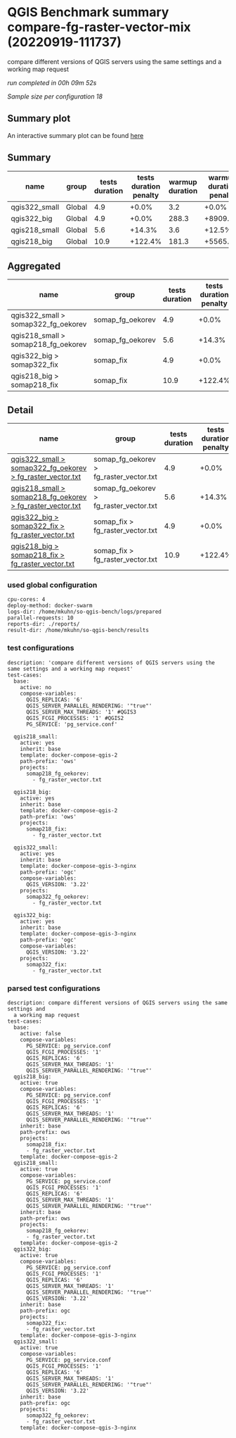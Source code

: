# QGIS Benchmark summary compare-fg-raster-vector-mix (20220919-111737)


compare different versions of QGIS servers using the same settings and a working map request

_run completed in 00h 09m 52s_

_Sample size per configuration 18_
## Summary plot
An interactive summary plot can be found [here](report_compare-fg-raster-vector-mix_20220919-111737_plot.html)

## Summary
| name          | group   |   tests duration | tests duration penalty   |   warmup duration | warmup duration penalty   |   totalResTime | totalResTime penalty   |   medianResTime | medianResTime penalty   |   minResTime |   maxResTime |   responseSizeMB |   sampleCount |   errorCount |   memMaxMB |   memAvgMB |   memMinMB |   cpuMax% |   cpuAvg% |   cpuMin% |   errorPct |
|---------------|---------|------------------|--------------------------|-------------------|---------------------------|----------------|------------------------|-----------------|-------------------------|--------------|--------------|------------------|---------------|--------------|------------|------------|------------|-----------|-----------|-----------|------------|
| qgis322_small | Global  |              4.9 | +0.0%                    |               3.2 | +0.0%                     |            4.4 | +0.0%                  |           239.5 | +10.4%                  |          108 |          366 |             16.6 |            18 |            0 |     7370.1 |     7370.1 |     7370.1 |       7.3 |       7.3 |       7.3 |          0 |
| qgis322_big   | Global  |              4.9 | +0.0%                    |             288.3 | +8909.4%                  |            4.9 | +13.5%                 |           276.5 | +27.4%                  |          164 |          383 |             16.6 |            18 |            0 |     -inf   |      nan   |      inf   |    -inf   |     nan   |     inf   |          0 |
| qgis218_small | Global  |              5.6 | +14.3%                   |               3.6 | +12.5%                    |            5.4 | +23.7%                 |           217   | +0.0%                   |          104 |         1143 |             15   |            18 |            0 |     7153.7 |     7153.7 |     7153.7 |       0.2 |       0.2 |       0.2 |          0 |
| qgis218_big   | Global  |             10.9 | +122.4%                  |             181.3 | +5565.6%                  |           52.6 | +1109.0%               |          2728   | +1157.1%                |           90 |         6961 |             15   |            18 |            0 |    10899.4 |    10320.9 |     9456.4 |      60.7 |      40.7 |       3.4 |          0 |

## Aggregated
| name                                | group            |   tests duration | tests duration penalty   |   warmup duration | warmup duration penalty   |   totalResTime | totalResTime penalty   |   medianResTime | medianResTime penalty   |   minResTime |   maxResTime |   responseSizeMB |   sampleCount |   errorCount |   memMaxMB |   memAvgMB |   memMinMB |   cpuMax% |   cpuAvg% |   cpuMin% |   errorPct |
|-------------------------------------|------------------|------------------|--------------------------|-------------------|---------------------------|----------------|------------------------|-----------------|-------------------------|--------------|--------------|------------------|---------------|--------------|------------|------------|------------|-----------|-----------|-----------|------------|
| qgis322_small > somap322_fg_oekorev | somap_fg_oekorev |              4.9 | +0.0%                    |               3.2 | +0.0%                     |            4.4 | +0.0%                  |           239.5 | +10.4%                  |          108 |          366 |             16.6 |            18 |            0 |     7370.1 |     7370.1 |     7370.1 |       7.3 |       7.3 |       7.3 |          0 |
| qgis218_small > somap218_fg_oekorev | somap_fg_oekorev |              5.6 | +14.3%                   |               3.6 | +12.5%                    |            5.4 | +23.7%                 |           217   | +0.0%                   |          104 |         1143 |             15   |            18 |            0 |     7153.7 |     7153.7 |     7153.7 |       0.2 |       0.2 |       0.2 |          0 |
| qgis322_big > somap322_fix          | somap_fix        |              4.9 | +0.0%                    |             288.3 | +59.0%                    |            4.9 | +0.0%                  |           276.5 | +0.0%                   |          164 |          383 |             16.6 |            18 |            0 |     -inf   |      nan   |      inf   |    -inf   |     nan   |     inf   |          0 |
| qgis218_big > somap218_fix          | somap_fix        |             10.9 | +122.4%                  |             181.3 | +0.0%                     |           52.6 | +965.3%                |          2728   | +886.6%                 |           90 |         6961 |             15   |            18 |            0 |    10899.4 |    10320.9 |     9456.4 |      60.7 |      40.7 |       3.4 |          0 |

## Detail
| name                                                                                                                                                                                                      | group                                   |   tests duration | tests duration penalty   |   warmup duration | warmup duration penalty   |   totalResTime | totalResTime penalty   |   medianResTime | medianResTime penalty   |   sampleCount |   errorCount |   errorPct |   meanResTime |   minResTime |   maxResTime |   pct1ResTime |   pct2ResTime |   pct3ResTime |   throughput |   receivedKBytesPerSec |   sentKBytesPerSec |   responseSizeMB |   memMaxMB |   memAvgMB |   memMinMB |   cpuMax% |   cpuAvg% |   cpuMin% |
|-----------------------------------------------------------------------------------------------------------------------------------------------------------------------------------------------------------|-----------------------------------------|------------------|--------------------------|-------------------|---------------------------|----------------|------------------------|-----------------|-------------------------|---------------|--------------|------------|---------------|--------------|--------------|---------------|---------------|---------------|--------------|------------------------|--------------------|------------------|------------|------------|------------|-----------|-----------|-----------|
| [qgis322_small > somap322_fg_oekorev > fg_raster_vector.txt](../results/details/compare-fg-raster-vector-mix/20220919-111737/qgis322_small/somap322_fg_oekorev/fg_raster_vector.txt/dashboard/index.html) | somap_fg_oekorev > fg_raster_vector.txt |              4.9 | +0.0%                    |               3.2 | +0.0%                     |            4.4 | +0.0%                  |           239.5 | +10.4%                  |            18 |            0 |          0 |       241.833 |          108 |          366 |         365.1 |           366 |           366 |     19.6078  |               18549.4  |           7.554    |             16.6 |     7370.1 |     7370.1 |     7370.1 |       7.3 |       7.3 |       7.3 |
| [qgis218_small > somap218_fg_oekorev > fg_raster_vector.txt](../results/details/compare-fg-raster-vector-mix/20220919-111737/qgis218_small/somap218_fg_oekorev/fg_raster_vector.txt/dashboard/index.html) | somap_fg_oekorev > fg_raster_vector.txt |              5.6 | +14.3%                   |               3.6 | +12.5%                    |            5.4 | +23.7%                 |           217   | +0.0%                   |            18 |            0 |          0 |       299.111 |          104 |         1143 |        1081.8 |          1143 |          1143 |     10.5758  |                9002.93 |           4.07437  |             15   |     7153.7 |     7153.7 |     7153.7 |       0.2 |       0.2 |       0.2 |
| [qgis322_big > somap322_fix > fg_raster_vector.txt](../results/details/compare-fg-raster-vector-mix/20220919-111737/qgis322_big/somap322_fix/fg_raster_vector.txt/dashboard/index.html)                   | somap_fix > fg_raster_vector.txt        |              4.9 | +0.0%                    |             288.3 | +59.0%                    |            4.9 | +0.0%                  |           276.5 | +0.0%                   |            18 |            0 |          0 |       274.444 |          164 |          383 |         363.2 |           383 |           383 |     17.2911  |               16335.6  |           6.54325  |             16.6 |      nan   |      nan   |      nan   |     nan   |     nan   |     nan   |
| [qgis218_big > somap218_fix > fg_raster_vector.txt](../results/details/compare-fg-raster-vector-mix/20220919-111737/qgis218_big/somap218_fix/fg_raster_vector.txt/dashboard/index.html)                   | somap_fix > fg_raster_vector.txt        |             10.9 | +122.4%                  |             181.3 | +0.0%                     |           52.6 | +965.3%                |          2728   | +886.6%                 |            18 |            0 |          0 |      2923.78  |           90 |         6961 |        6574   |          6961 |          6961 |      2.53879 |                2161.21 |           0.960723 |             15   |    10899.4 |    10320.9 |     9456.4 |      60.7 |      40.7 |       3.4 |

### used global configuration

```
cpu-cores: 4
deploy-method: docker-swarm
logs-dir: /home/mkuhn/so-qgis-bench/logs/prepared
parallel-requests: 10
reports-dir: ./reports/
result-dir: /home/mkuhn/so-qgis-bench/results

```
### test configurations

```
description: 'compare different versions of QGIS servers using the same settings and a working map request'
test-cases:
  base:
    active: no
    compose-variables:
      QGIS_REPLICAS: '6'
      QGIS_SERVER_PARALLEL_RENDERING: '"true"'
      QGIS_SERVER_MAX_THREADS: '1' #QGIS3
      QGIS_FCGI_PROCESSES: '1' #QGIS2
      PG_SERVICE: 'pg_service.conf'

  qgis218_small:
    active: yes
    inherit: base
    template: docker-compose-qgis-2
    path-prefix: 'ows'
    projects:
      somap218_fg_oekorev:
        - fg_raster_vector.txt

  qgis218_big:
    active: yes
    inherit: base
    template: docker-compose-qgis-2
    path-prefix: 'ows'
    projects:
      somap218_fix:
        - fg_raster_vector.txt

  qgis322_small:
    active: yes
    inherit: base
    template: docker-compose-qgis-3-nginx
    path-prefix: 'ogc'
    compose-variables:
      QGIS_VERSION: '3.22'
    projects:
      somap322_fg_oekorev:
        - fg_raster_vector.txt

  qgis322_big:
    active: yes
    inherit: base
    template: docker-compose-qgis-3-nginx
    path-prefix: 'ogc'
    compose-variables:
      QGIS_VERSION: '3.22'
    projects:
      somap322_fix:
        - fg_raster_vector.txt
```
### parsed test configurations

```
description: compare different versions of QGIS servers using the same settings and
  a working map request
test-cases:
  base:
    active: false
    compose-variables:
      PG_SERVICE: pg_service.conf
      QGIS_FCGI_PROCESSES: '1'
      QGIS_REPLICAS: '6'
      QGIS_SERVER_MAX_THREADS: '1'
      QGIS_SERVER_PARALLEL_RENDERING: '"true"'
  qgis218_big:
    active: true
    compose-variables:
      PG_SERVICE: pg_service.conf
      QGIS_FCGI_PROCESSES: '1'
      QGIS_REPLICAS: '6'
      QGIS_SERVER_MAX_THREADS: '1'
      QGIS_SERVER_PARALLEL_RENDERING: '"true"'
    inherit: base
    path-prefix: ows
    projects:
      somap218_fix:
      - fg_raster_vector.txt
    template: docker-compose-qgis-2
  qgis218_small:
    active: true
    compose-variables:
      PG_SERVICE: pg_service.conf
      QGIS_FCGI_PROCESSES: '1'
      QGIS_REPLICAS: '6'
      QGIS_SERVER_MAX_THREADS: '1'
      QGIS_SERVER_PARALLEL_RENDERING: '"true"'
    inherit: base
    path-prefix: ows
    projects:
      somap218_fg_oekorev:
      - fg_raster_vector.txt
    template: docker-compose-qgis-2
  qgis322_big:
    active: true
    compose-variables:
      PG_SERVICE: pg_service.conf
      QGIS_FCGI_PROCESSES: '1'
      QGIS_REPLICAS: '6'
      QGIS_SERVER_MAX_THREADS: '1'
      QGIS_SERVER_PARALLEL_RENDERING: '"true"'
      QGIS_VERSION: '3.22'
    inherit: base
    path-prefix: ogc
    projects:
      somap322_fix:
      - fg_raster_vector.txt
    template: docker-compose-qgis-3-nginx
  qgis322_small:
    active: true
    compose-variables:
      PG_SERVICE: pg_service.conf
      QGIS_FCGI_PROCESSES: '1'
      QGIS_REPLICAS: '6'
      QGIS_SERVER_MAX_THREADS: '1'
      QGIS_SERVER_PARALLEL_RENDERING: '"true"'
      QGIS_VERSION: '3.22'
    inherit: base
    path-prefix: ogc
    projects:
      somap322_fg_oekorev:
      - fg_raster_vector.txt
    template: docker-compose-qgis-3-nginx

```